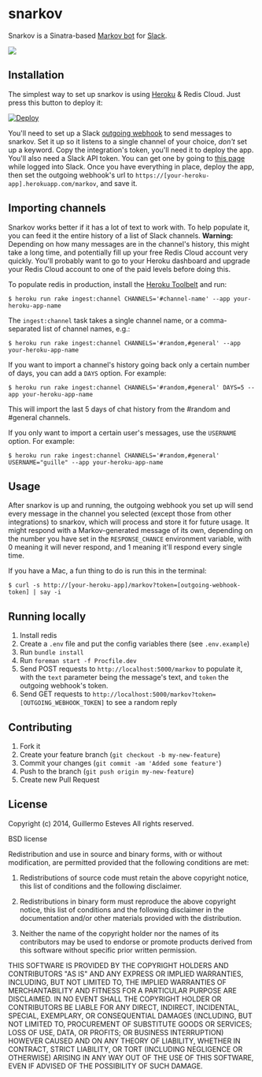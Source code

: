# snarkov

Snarkov is a Sinatra-based [Markov bot][mb] for [Slack][slack].

![](http://i.imgur.com/HJI9SLK.png)

[mb]: http://stackoverflow.com/questions/5306729/how-do-markov-chain-chatbots-work
[slack]: https://slack.com

## Installation

The simplest way to set up snarkov is using [Heroku][he] & Redis Cloud. Just press this button to deploy it:

[![Deploy](https://www.herokucdn.com/deploy/button.png)](https://heroku.com/deploy)

You'll need to set up a Slack [outgoing webhook][ow] to send messages to snarkov. Set it up so it listens to a single channel of your choice, _don't_ set up a keyword. Copy the integration's token, you'll need it to deploy the app. You'll also need a Slack API token. You can get one by going to [this page][token] while logged into Slack. Once you have everything in place, deploy the app, then set the outgoing webhook's url to `https://[your-heroku-app].herokuapp.com/markov`, and save it.

[he]: http://www.heroku.com
[ow]: https://slack.com/services/new/outgoing-webhook
[token]: https://api.slack.com/web


## Importing channels

Snarkov works better if it has a lot of text to work with. To help populate it, you can feed it the entire history of a list of Slack channels. **Warning:** Depending on how many messages are in the channel's history, this might take a long time, and potentially fill up your free Redis Cloud account very quickly. You'll probably want to go to your Heroku dashboard and upgrade your Redis Cloud account to one of the paid levels before doing this.

To populate redis in production, install the [Heroku Toolbelt](https://toolbelt.heroku.com) and run:

```
$ heroku run rake ingest:channel CHANNELS='#channel-name' --app your-heroku-app-name
```

The `ingest:channel` task takes a single channel name, or a comma-separated list of channel names, e.g.:

```
$ heroku run rake ingest:channel CHANNELS='#random,#general' --app your-heroku-app-name
```

If you want to import a channel's history going back only a certain number of days, you can add a `DAYS` option. For example:

```
$ heroku run rake ingest:channel CHANNELS='#random,#general' DAYS=5 --app your-heroku-app-name
```

This will import the last 5 days of chat history from the #random and #general channels.

If you only want to import a certain user's messages, use the `USERNAME` option. For example:

```
$ heroku run rake ingest:channel CHANNELS='#random,#general' USERNAME="guille" --app your-heroku-app-name
```

## Usage

After snarkov is up and running, the outgoing webhook you set up will send every message in the channel you selected (except those from other integrations) to snarkov, which will process and store it for future usage. It might respond with a Markov-generated message of its own, depending on the number you have set in the `RESPONSE_CHANCE` environment variable, with 0 meaning it will never respond, and 1 meaning it'll respond every single time.

If you have a Mac, a fun thing to do is run this in the terminal:

```
$ curl -s http://[your-heroku-app]/markov?token=[outgoing-webhook-token] | say -i
```

## Running locally

1. Install redis
2. Create a `.env` file and put the config variables there (see `.env.example`)
3. Run `bundle install`
4. Run `foreman start -f Procfile.dev`
5. Send POST requests to `http://localhost:5000/markov` to populate it, with the `text` parameter being the message's text, and `token` the outgoing webhook's token.
6. Send GET requests to `http://localhost:5000/markov?token=[OUTGOING_WEBHOOK_TOKEN]` to see a random reply

## Contributing

1. Fork it
2. Create your feature branch (`git checkout -b my-new-feature`)
3. Commit your changes (`git commit -am 'Added some feature'`)
4. Push to the branch (`git push origin my-new-feature`)
5. Create new Pull Request

## License

Copyright (c) 2014, Guillermo Esteves
All rights reserved.

BSD license

Redistribution and use in source and binary forms, with or without modification, are permitted provided that the following conditions are met:

1. Redistributions of source code must retain the above copyright notice, this list of conditions and the following disclaimer.

2. Redistributions in binary form must reproduce the above copyright notice, this list of conditions and the following disclaimer in the documentation and/or other materials provided with the distribution.

3. Neither the name of the copyright holder nor the names of its contributors may be used to endorse or promote products derived from this software without specific prior written permission.

THIS SOFTWARE IS PROVIDED BY THE COPYRIGHT HOLDERS AND CONTRIBUTORS "AS IS" AND ANY EXPRESS OR IMPLIED WARRANTIES, INCLUDING, BUT NOT LIMITED TO, THE IMPLIED WARRANTIES OF MERCHANTABILITY AND FITNESS FOR A PARTICULAR PURPOSE ARE DISCLAIMED. IN NO EVENT SHALL THE COPYRIGHT HOLDER OR CONTRIBUTORS BE LIABLE FOR ANY DIRECT, INDIRECT, INCIDENTAL, SPECIAL, EXEMPLARY, OR CONSEQUENTIAL DAMAGES (INCLUDING, BUT NOT LIMITED TO, PROCUREMENT OF SUBSTITUTE GOODS OR SERVICES; LOSS OF USE, DATA, OR PROFITS; OR BUSINESS INTERRUPTION) HOWEVER CAUSED AND ON ANY THEORY OF LIABILITY, WHETHER IN CONTRACT, STRICT LIABILITY, OR TORT (INCLUDING NEGLIGENCE OR OTHERWISE) ARISING IN ANY WAY OUT OF THE USE OF THIS SOFTWARE, EVEN IF ADVISED OF THE POSSIBILITY OF SUCH DAMAGE.
